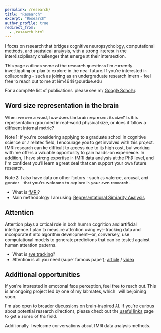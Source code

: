 ```yaml
---
permalink: /research/
title: "Research"
excerpt: "Research"
author_profile: true
redirect_from: 
  - /research.html
---
```


I focus on research that bridges cognitive neuropsychology, computational methods, and statistical analysis, with a strong interest in the interdisciplinary challenges that emerge at their intersection.

This page outlines some of the research questions I’m currently investigating or plan to explore in the near future. If you're interested in collaborating - such as joining as an undergraduate research intern - feel free to reach out to me at kim4648@purdue.edu

For a complete list of publications, please see my [Google Scholar](https://scholar.google.com/citations?user=c0PqBXwAAAAJ&hl=en).


## Word size representation in the brain
When we see a word, how does the brain represent its size? Is this representation grounded in real-world physical size, or does it follow a different internal metric?

Note 1: If you're considering applying to a graduate school in cognitive science or a related field, I encourage you to get involved with this project. fMRI research can be difficult to access due to its high cost, but working with me offers a valuable opportunity to gain hands-on experience. In addition, I have strong expertise in fMRI data analysis at the PhD level, and I'm confident you’ll learn a great deal that can support your own future research.

Note 2: I also have data on other factors - such as valence, arousal, and gender - that you’re welcome to explore in your own research.

* What is [fMRI](https://www.youtube.com/watch?v=rJjHjnzmvDI)?
* Main methodology I am using: [Representational Similarity Analysis](https://www.frontiersin.org/journals/systems-neuroscience/articles/10.3389/neuro.06.004.2008/full)


## Attention
Attention plays a critical role in both human cognition and artificial intelligence. I plan to measure attention using eye-tracking data and incorporate it into algorithm development—or, conversely, use computational models to generate predictions that can be tested against human attention patterns.

* What is [eye tracking](https://www.youtube.com/watch?v=sbkbekz82wQ)?
* Attention is all you need (super famous paper); [article](https://proceedings.neurips.cc/paper_files/paper/2017/file/3f5ee243547dee91fbd053c1c4a845aa-Paper.pdf) / [video](https://www.youtube.com/watch?v=eMlx5fFNoYc)


## Additional opportunities
If you're interested in emotional face perception, feel free to reach out. This is an ongoing project led by one of my labmates, which I will be joining soon.

I'm also open to broader discussions on brain-inspired AI. If you're curious about potential research directions, please check out the [useful links](useful-links.md) page to get a sense of the field.

Additionally, I welcome conversations about fMRI data analysis methods.

